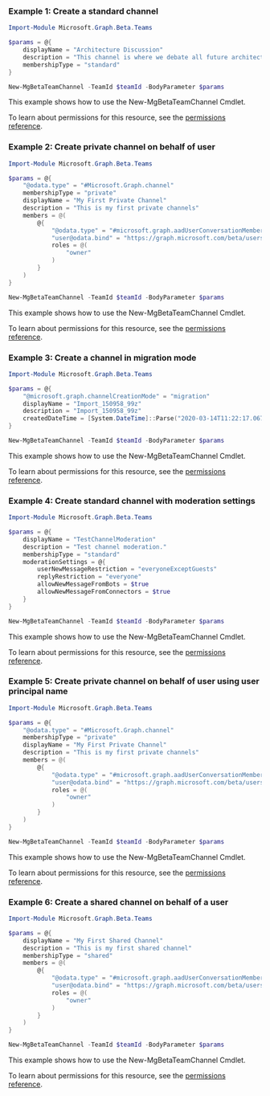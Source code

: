 ### Example 1: Create a standard channel

```powershellImport-Module Microsoft.Graph.Beta.Teams

$params = @{
	displayName = "Architecture Discussion"
	description = "This channel is where we debate all future architecture plans"
	membershipType = "standard"
}

New-MgBetaTeamChannel -TeamId $teamId -BodyParameter $params
```
This example shows how to use the New-MgBetaTeamChannel Cmdlet.
To learn about permissions for this resource, see the [permissions reference](/graph/permissions-reference).

### Example 2: Create private channel on behalf of user

```powershellImport-Module Microsoft.Graph.Beta.Teams

$params = @{
	"@odata.type" = "#Microsoft.Graph.channel"
	membershipType = "private"
	displayName = "My First Private Channel"
	description = "This is my first private channels"
	members = @(
		@{
			"@odata.type" = "#microsoft.graph.aadUserConversationMember"
			"user@odata.bind" = "https://graph.microsoft.com/beta/users('62855810-484b-4823-9e01-60667f8b12ae')"
			roles = @(
				"owner"
			)
		}
	)
}

New-MgBetaTeamChannel -TeamId $teamId -BodyParameter $params
```
This example shows how to use the New-MgBetaTeamChannel Cmdlet.
To learn about permissions for this resource, see the [permissions reference](/graph/permissions-reference).

### Example 3: Create a channel in migration mode

```powershellImport-Module Microsoft.Graph.Beta.Teams

$params = @{
	"@microsoft.graph.channelCreationMode" = "migration"
	displayName = "Import_150958_99z"
	description = "Import_150958_99z"
	createdDateTime = [System.DateTime]::Parse("2020-03-14T11:22:17.067Z")
}

New-MgBetaTeamChannel -TeamId $teamId -BodyParameter $params
```
This example shows how to use the New-MgBetaTeamChannel Cmdlet.
To learn about permissions for this resource, see the [permissions reference](/graph/permissions-reference).

### Example 4: Create standard channel with moderation settings

```powershellImport-Module Microsoft.Graph.Beta.Teams

$params = @{
	displayName = "TestChannelModeration"
	description = "Test channel moderation."
	membershipType = "standard"
	moderationSettings = @{
		userNewMessageRestriction = "everyoneExceptGuests"
		replyRestriction = "everyone"
		allowNewMessageFromBots = $true
		allowNewMessageFromConnectors = $true
	}
}

New-MgBetaTeamChannel -TeamId $teamId -BodyParameter $params
```
This example shows how to use the New-MgBetaTeamChannel Cmdlet.
To learn about permissions for this resource, see the [permissions reference](/graph/permissions-reference).

### Example 5: Create private channel on behalf of user using user principal name

```powershellImport-Module Microsoft.Graph.Beta.Teams

$params = @{
	"@odata.type" = "#Microsoft.Graph.channel"
	membershipType = "private"
	displayName = "My First Private Channel"
	description = "This is my first private channels"
	members = @(
		@{
			"@odata.type" = "#microsoft.graph.aadUserConversationMember"
			"user@odata.bind" = "https://graph.microsoft.com/beta/users('jacob@contoso.com')"
			roles = @(
				"owner"
			)
		}
	)
}

New-MgBetaTeamChannel -TeamId $teamId -BodyParameter $params
```
This example shows how to use the New-MgBetaTeamChannel Cmdlet.
To learn about permissions for this resource, see the [permissions reference](/graph/permissions-reference).

### Example 6: Create a shared channel on behalf of a user

```powershellImport-Module Microsoft.Graph.Beta.Teams

$params = @{
	displayName = "My First Shared Channel"
	description = "This is my first shared channel"
	membershipType = "shared"
	members = @(
		@{
			"@odata.type" = "#microsoft.graph.aadUserConversationMember"
			"user@odata.bind" = "https://graph.microsoft.com/beta/users('7640023f-fe43-gv3f-9gg4-84a9efe4acd6')"
			roles = @(
				"owner"
			)
		}
	)
}

New-MgBetaTeamChannel -TeamId $teamId -BodyParameter $params
```
This example shows how to use the New-MgBetaTeamChannel Cmdlet.
To learn about permissions for this resource, see the [permissions reference](/graph/permissions-reference).

